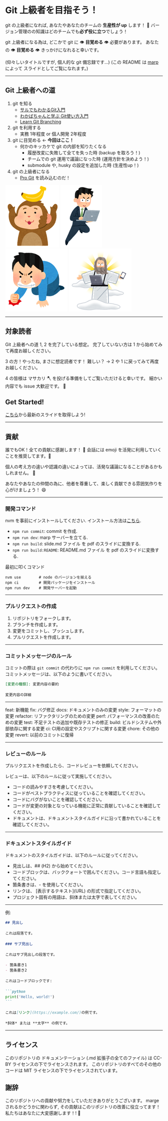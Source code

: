 # Git 上級者を目指そう！

git の上級者になれば, あなたやあなたのチームの **生産性が up** します！ :rocket:
バージョン管理のの知識はどのチームでも**必ず役に立つ**でしょう！

git 上級者になる為は, どこかで git に :eye: **目覚める** :eye: 必要があります。
あなたの :eye: **目覚める** :eye: きっかけになれると幸いです。

(仰々しいタイトルですが, 個人的な git 備忘録です...)
(この README は [marp](https://marp.app/) によって スライドとしてご覧になれます。)

---

## Git 上級者への道

1. git を知る
    - [サルでもわかるGit入門](https://backlog.com/ja/git-tutorial/)
    - [わかばちゃんと学ぶ Git使い方入門](https://www.amazon.co.jp/dp/B096TH798S?ref_=k4w_oembed_L832Vjri19gTMF&tag=kpembed-20&linkCode=kpd)
    - [Learn Git Branching](https://learngitbranching.js.org/?locale=ja)
2. git を利用する
    - 実務 1年程度 or 個人開発 2年程度
3. git に目覚める ← **今回はここ！**
    - 何かのキッカケで git の内部を知りたくなる
        - 履歴改変に失敗して全てを失った時 (backup を取ろう！)
        - チームでの git 運用で議論になった時 (運用方針を決めよう！)
        - submodule や, husky の設定を追加した時 (生産性up！)
4. git の上級者になる
    - [Pro Git](https://git-scm.com/book/ja/v2) を読み込むのだ！

![bg right:10% vertical contain](images/eto_saru_banana.png)
![bg right:10% contain](images/business_kigyousenshi4.png)
![bg right:10% contain](images/pose_kuyashii_man.png)
![bg right:10% contain](images/internet_god.png)

---

## 対象読者

Git 上級者への道 1, 2 を完了している想定。
完了していない方は 1 から始めてみて再度お越しください。

3 の方！やったね, まさに想定読者です！
難しい？ → 2 や 1 に戻ってみて再度お越しください。

4 の皆様は マサカリ :axe: を投げる準備をしてご覧いただけると幸いです。
細かい内容でも issue 大歓迎です。 :memo:

## Get Started!

[こちら](https://github.com/ken-ty/step-up-git/releases/latest)から最新のスライドを取得しよう!

---

## 貢献

誰でもOK！全ての貢献に感謝します！ :pray:
会話には emoji を活発に利用していくことを推奨してます。:rocket:

個人の考え方の違いや認識の違いによっては、活発な議論になることがあるかもしれません。 :dog:

あなたやあなたの仲間の為に、他者を尊重して、楽しく貢献できる雰囲気作りを心がけましょう！ :smile:

---

### 開発コマンド

nvm を事前にインストールしてください. インストール方法は[こちら](https://kazuhira-r.hatenablog.com/entry/2021/03/22/223042).

- `npm run commit`: commit を作成.
- `npm run dev`: marp サーバーを立てる.
- `npm run build`: slide.md ファイル を pdf のスライドに変換する.
- `npm run build:README`: README.md ファイル を pdf のスライドに変換する.


最初に叩くコマンド

```
nvm use        # node のバージョンを揃える
npm ci         # 開発パッケージをインストール
npm run dev    # 開発サーバーを起動
```

---

### プルリクエストの作成

1. リポジトリをフォークします。
1. ブランチを作成します。
1. 変更をコミットし、プッシュします。
1. プルリクエストを作成します。

---

### コミットメッセージのルール

コミットの際は `git commit` の代わりに `npm run commit` を利用してください。
コミットメッセージは、以下のように書いてください。

```markdown
[変更の種類]: 変更内容の要約

変更内容の詳細
```

---

  feat:     新機能 
  fix:      バグ修正 
  docs:     ドキュメントのみの変更 
  style:    フォーマットの変更
  refactor: リファクタリングのための変更
  perf:     パフォーマンスの改善のための変更
  test:     不足テストの追加や既存テストの修正 
  build:    ビルドシステムや外部依存に関する変更
  ci:       CI用の設定やスクリプトに関する変更
  chore:    その他の変更
  revert:   以前のコミットに復帰

---

### レビューのルール
プルリクエストを作成したら、コードレビューを依頼してください。

レビューは、以下のルールに従って実施してください。

- コードの読みやすさを考慮してください。
- コードがベストプラクティスに従っていることを確認してください。
- コードにバグがないことを確認してください。
- コードが変更の対象となっている機能に正常に貢献していることを確認してください。
- ドキュメントは、ドキュメントスタイルガイドに沿って書かれていることを確認してください。

---

### ドキュメントスタイルガイド
ドキュメントのスタイルガイドは、以下のルールに従ってください。

- 見出しは、## (H2) から始めてください。
- コードブロックは、バッククォートで囲んでください。コード言語も指定してください。
- 箇条書きは、- を使用してください。
- リンクは、 \[表示するテキスト\]\(URL\) の形式で指定してください。
- プロジェクト固有の用語は、斜体または太字で表してください。

---

例:

````markdown
## 見出し

これは段落です。

### サブ見出し

これはサブ見出しの段落です。

- 箇条書き1
- 箇条書き2

これはコードブロックです:

```python
print('Hello, world!')
```

これは[リンク](https://example.com/)の例です。

*斜体* または **太字** の例です。
````
---

## ライセンス

このリポジトリの ドキュメンテーション (.md 拡張子の全てのファイル) は CC-BY ライセンスの下でライセンスされます。
このリポジトリのすべてのその他のコードは MIT ライセンスの下でライセンスされています。

## 謝辞

このリポジトリへの貢献や努力をしていただきありがとうございます。
marge されるかどうかに関わらず, その貢献はこのリポジトリの改善に役立ってます！
私たちはあなたに大変感謝します！! :pray: